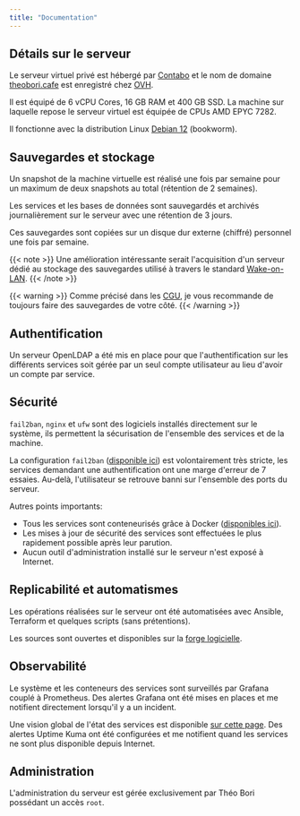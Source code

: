 ```yaml
---
title: "Documentation"
---
```


## Détails sur le serveur

Le serveur virtuel privé est hébergé par [Contabo](https://contabo.com) et le nom de domaine [theobori.cafe](https://theobori.cafe) est enregistré chez [OVH](https://www.ovh.com).

Il est équipé de 6 vCPU Cores, 16 GB RAM et 400 GB SSD. La machine sur laquelle repose le serveur virtuel est équipée de CPUs AMD EPYC 7282.

Il fonctionne avec la distribution Linux [Debian 12](https://www.debian.org) (bookworm).

## Sauvegardes et stockage

Un snapshot de la machine virtuelle est réalisé une fois par semaine pour un maximum de deux snapshots au total (rétention de 2 semaines).

Les services et les bases de données sont sauvegardés et archivés journalièrement sur le serveur avec une rétention de 3 jours.

Ces sauvegardes sont copiées sur un disque dur externe (chiffré) personnel une fois par semaine.

{{< note >}}
Une amélioration intéressante serait l'acquisition d'un serveur dédié au stockage des sauvegardes utilisé à travers le standard [Wake-on-LAN](https://fr.wikipedia.org/wiki/Wake-on-LAN).
{{< /note >}}

{{< warning >}}
Comme précisé dans les [CGU](/cgu/#conditions), je vous recommande de toujours faire des sauvegardes de votre côté.
{{< /warning >}}


## Authentification

Un serveur OpenLDAP a été mis en place pour que l'authentification sur les différents services soit gérée par un seul compte utilisateur au lieu d'avoir un compte par service.

## Sécurité

`fail2ban`, `nginx` et `ufw` sont des logiciels installés directement sur le système, ils permettent la sécurisation de l'ensemble des services et de la machine.

La configuration `fail2ban` ([disponible ici](https://git.theobori.cafe/theobori.cafe/ansible-playbook/src/branch/main/roles/security/files/fail2ban/jail.d)) est volontairement très stricte, les services demandant une authentification ont une marge d'erreur de 7 essaies. Au-delà, l'utilisateur se retrouve banni sur l'ensemble des ports du serveur.

Autres points importants:
- Tous les services sont conteneurisés grâce à Docker ([disponibles ici](https://git.theobori.cafe/theobori.cafe/ansible-playbook/src/branch/main/roles/services/files)).
- Les mises à jour de sécurité des services sont effectuées le plus rapidement possible après leur parution.
- Aucun outil d'administration installé sur le serveur n'est exposé à Internet.

## Replicabilité et automatismes

Les opérations réalisées sur le serveur ont été automatisées avec Ansible, Terraform et quelques scripts (sans prétentions).

Les sources sont ouvertes et disponibles sur la [forge logicielle](https://git.theobori.cafe/theobori.cafe).

## Observabilité

Le système et les conteneurs des services sont surveillés par Grafana couplé à Prometheus. Des alertes Grafana ont été mises en places et me notifient directement lorsqu'il y a un incident.

Une vision global de l'état des services est disponible [sur cette page](https://status.theobori.cafe). Des alertes Uptime Kuma ont été configurées et me notifient quand les services ne sont plus disponible depuis Internet.

## Administration

L'administration du serveur est gérée exclusivement par Théo Bori possédant un accès `root`.
